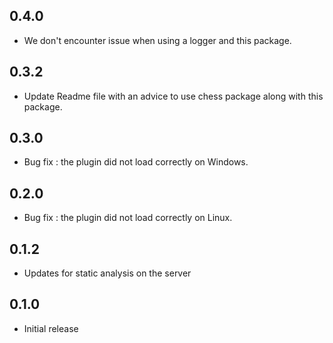 ## 0.4.0

* We don't encounter issue when using a logger and this package.

## 0.3.2

* Update Readme file with an advice to use chess package along with this package.

## 0.3.0

* Bug fix : the plugin did not load correctly on Windows.

## 0.2.0

* Bug fix : the plugin did not load correctly on Linux.

## 0.1.2

* Updates for static analysis on the server

## 0.1.0

* Initial release
